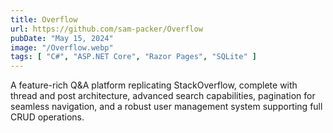 ```yaml
---
title: Overflow
url: https://github.com/sam-packer/Overflow
pubDate: "May 15, 2024"
image: "/Overflow.webp"
tags: [ "C#", "ASP.NET Core", "Razor Pages", "SQLite" ]
---
```


A feature-rich Q&A platform replicating StackOverflow, complete with thread and post architecture, advanced search
capabilities, pagination for seamless navigation, and a robust user management system supporting full CRUD operations.